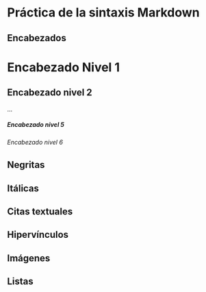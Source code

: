 # Práctica de la sintaxis Markdown

## Encabezados
# Encabezado Nivel 1
## Encabezado nivel 2
...
##### Encabezado nivel 5
###### Encabezado nivel 6

## Negritas

## Itálicas

## Citas textuales 

## Hipervínculos

## Imágenes

## Listas 

